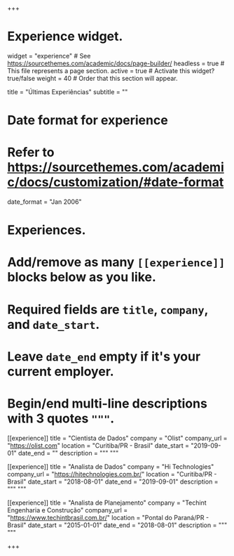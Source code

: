 +++
# Experience widget.
widget = "experience"  # See https://sourcethemes.com/academic/docs/page-builder/
headless = true  # This file represents a page section.
active = true  # Activate this widget? true/false
weight = 40  # Order that this section will appear.

title = "Últimas Experiências"
subtitle = ""

# Date format for experience
#   Refer to https://sourcethemes.com/academic/docs/customization/#date-format
date_format = "Jan 2006"

# Experiences.
#   Add/remove as many `[[experience]]` blocks below as you like.
#   Required fields are `title`, `company`, and `date_start`.
#   Leave `date_end` empty if it's your current employer.
#   Begin/end multi-line descriptions with 3 quotes `"""`.
[[experience]]
  title = "Cientista de Dados"
  company = "Olist"
  company_url = "https://olist.com"
  location = "Curitiba/PR - Brasil"
  date_start = "2019-09-01"
  date_end = ""
  description = """
  """

[[experience]]
  title = "Analista de Dados"
  company = "Hi Technologies"
  company_url = "https://hitechnologies.com.br/"
  location = "Curitiba/PR - Brasil"
  date_start = "2018-08-01"
  date_end = "2019-09-01"
  description = """
  """
  
[[experience]]
  title = "Analista de Planejamento"
  company = "Techint Engenharia e Construção"
  company_url = "https://www.techintbrasil.com.br/"
  location = "Pontal do Paraná/PR - Brasil"
  date_start = "2015-01-01"
  date_end = "2018-08-01"
  description = """
  """

+++
